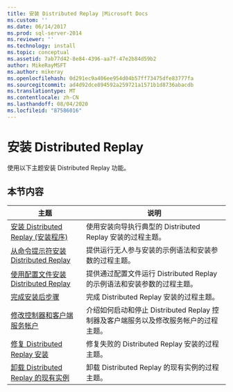 ```yaml
---
title: 安装 Distributed Replay |Microsoft Docs
ms.custom: ''
ms.date: 06/14/2017
ms.prod: sql-server-2014
ms.reviewer: ''
ms.technology: install
ms.topic: conceptual
ms.assetid: 7ab77d42-8e84-4396-aa7f-47e2b84d59b2
author: MikeRayMSFT
ms.author: mikeray
ms.openlocfilehash: 0d291ec9a406ee954d04b57ff73475dfe83777fa
ms.sourcegitcommit: ad4d92dce894592a259721a1571b1d8736abacdb
ms.translationtype: MT
ms.contentlocale: zh-CN
ms.lasthandoff: 08/04/2020
ms.locfileid: "87586016"
---
```

# <a name="install-distributed-replay"></a>安装 Distributed Replay
  使用以下主题安装 Distributed Replay 功能。  
  
## <a name="in-this-section"></a>本节内容  
  
|主题|说明|  
|-----------|-----------------|  
|[安装 Distributed Replay &#40;安装程序&#41;](../../sql-server/install/install-distributed-replay-setup.md)|使用安装向导执行典型的 Distributed Replay 安装的过程主题。|  
|[从命令提示符安装 Distributed Replay](install-distributed-replay-overview.md)|提供运行无人参与安装的示例语法和安装参数的过程主题。|  
|[使用配置文件安装 Distributed Replay](../../sql-server/install/install-distributed-replay-using-a-configuration-file.md)|提供通过配置文件运行 Distributed Replay 的示例语法和安装参数的过程主题。|  
|[完成安装后步骤](complete-the-post-installation-steps.md)|完成 Distributed Replay 安装的过程主题。|  
|[修改控制器和客户端服务帐户](modify-the-controller-and-client-services-accounts.md)|介绍如何启动和停止 Distributed Replay 控制器及客户端服务以及修改服务帐户的过程主题。|  
|[修复 Distributed Replay 安装](../../sql-server/install/repair-a-distributed-replay-installation.md)|修复失败的 Distributed Replay 安装的过程主题。|  
|[卸载 Distributed Replay 的现有实例](../../sql-server/install/uninstall-an-existing-instance-of-distributed-replay.md)|卸载 Distributed Replay 的现有实例的过程主题。|  
  
  
